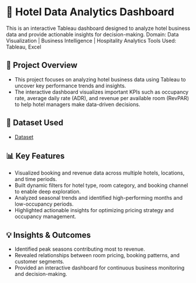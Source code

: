 # 🏨 Hotel Data Analytics Dashboard
This is an interactive Tableau dashboard designed to analyze hotel business data and provide actionable insights for decision-making.
Domain: Data Visualization | Business Intelligence | Hospitality Analytics
Tools Used: Tableau, Excel

## 📘 Project Overview
- This project focuses on analyzing hotel business data using Tableau to uncover key performance trends and insights.
- The interactive dashboard visualizes important KPIs such as occupancy rate, average daily rate (ADR), and revenue per available room (RevPAR) to help hotel managers make data-driven decisions.

## 🔹 Dataset Used
- <a href="https://github.com/Manu-csd40/Hotel_Dashboard/blob/main/hotel_booking.csv">Dataset </a>

## 📊 Key Features
- Visualized booking and revenue data across multiple hotels, locations, and time periods.
- Built dynamic filters for hotel type, room category, and booking channel to enable deep exploration.
- Analyzed seasonal trends and identified high-performing months and low-occupancy periods.
- Highlighted actionable insights for optimizing pricing strategy and occupancy management.

## 💡 Insights & Outcomes
- Identified peak seasons contributing most to revenue.
- Revealed relationships between room pricing, booking patterns, and customer segments.
- Provided an interactive dashboard for continuous business monitoring and decision-making.

